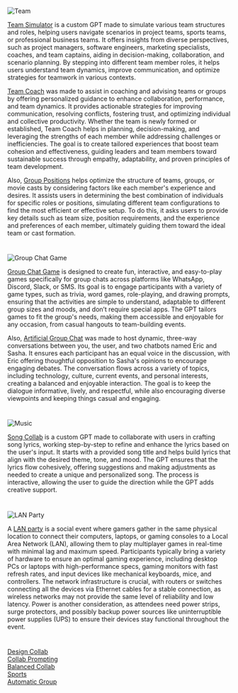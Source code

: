 ![Team](https://github.com/user-attachments/assets/99871155-92ae-4f70-ab86-9352572bca8e)

[Team Simulator](https://chatgpt.com/g/g-EJZqQ0uGE-team-simulator) is a custom GPT made to simulate various team structures and roles, helping users navigate scenarios in project teams, sports teams, or professional business teams. It offers insights from diverse perspectives, such as project managers, software engineers, marketing specialists, coaches, and team captains, aiding in decision-making, collaboration, and scenario planning. By stepping into different team member roles, it helps users understand team dynamics, improve communication, and optimize strategies for teamwork in various contexts.

[Team Coach](https://chatgpt.com/g/g-686370bb4a288191ba65804656113b09-team-coach) was made to assist in coaching and advising teams or groups by offering personalized guidance to enhance collaboration, performance, and team dynamics. It provides actionable strategies for improving communication, resolving conflicts, fostering trust, and optimizing individual and collective productivity. Whether the team is newly formed or established, Team Coach helps in planning, decision-making, and leveraging the strengths of each member while addressing challenges or inefficiencies. The goal is to create tailored experiences that boost team cohesion and effectiveness, guiding leaders and team members toward sustainable success through empathy, adaptability, and proven principles of team development.

Also, [Group Positions](https://chatgpt.com/g/g-BuHUYVEIK-group-positions) helps optimize the structure of teams, groups, or movie casts by considering factors like each member's experience and desires. It assists users in determining the best combination of individuals for specific roles or positions, simulating different team configurations to find the most efficient or effective setup. To do this, it asks users to provide key details such as team size, position requirements, and the experience and preferences of each member, ultimately guiding them toward the ideal team or cast formation.

#

![Group Chat Game](https://github.com/user-attachments/assets/a8edbdab-b05c-4849-aa8b-6f652794af30)

[Group Chat Game](https://chatgpt.com/g/g-680e0bb4f678819197b53e696e3f3c86-group-chat-game) is designed to create fun, interactive, and easy-to-play games specifically for group chats across platforms like WhatsApp, Discord, Slack, or SMS. Its goal is to engage participants with a variety of game types, such as trivia, word games, role-playing, and drawing prompts, ensuring that the activities are simple to understand, adaptable to different group sizes and moods, and don’t require special apps. The GPT tailors games to fit the group's needs, making them accessible and enjoyable for any occasion, from casual hangouts to team-building events.

Also, [Artificial Group Chat](https://chat.openai.com/g/g-r7eMW75w4-artificial-group-chat) was made to host dynamic, three-way conversations between you, the user, and two chatbots named Eric and Sasha. It ensures each participant has an equal voice in the discussion, with Eric offering thoughtful opposition to Sasha's opinions to encourage engaging debates. The conversation flows across a variety of topics, including technology, culture, current events, and personal interests, creating a balanced and enjoyable interaction. The goal is to keep the dialogue informative, lively, and respectful, while also encouraging diverse viewpoints and keeping things casual and engaging.

#

![Music](https://github.com/user-attachments/assets/a8ae0713-a3f8-4097-8d2a-a8ee6fd3e8d3)

[Song Collab](https://chat.openai.com/g/g-TO8wECTW5-collaboration) is a custom GPT made to collaborate with users in crafting song lyrics, working step-by-step to refine and enhance the lyrics based on the user's input. It starts with a provided song title and helps build lyrics that align with the desired theme, tone, and mood. The GPT ensures that the lyrics flow cohesively, offering suggestions and making adjustments as needed to create a unique and personalized song. The process is interactive, allowing the user to guide the direction while the GPT adds creative support.

#

![LAN Party](https://github.com/user-attachments/assets/d8b20685-efca-44f9-abf4-9c8704b6c193)

A [LAN party](https://chatgpt.com/g/g-6871857521848191b050b1af44fdb82d-lan-party) is a social event where gamers gather in the same physical location to connect their computers, laptops, or gaming consoles to a Local Area Network (LAN), allowing them to play multiplayer games in real-time with minimal lag and maximum speed. Participants typically bring a variety of hardware to ensure an optimal gaming experience, including desktop PCs or laptops with high-performance specs, gaming monitors with fast refresh rates, and input devices like mechanical keyboards, mice, and controllers. The network infrastructure is crucial, with routers or switches connecting all the devices via Ethernet cables for a stable connection, as wireless networks may not provide the same level of reliability and low latency. Power is another consideration, as attendees need power strips, surge protectors, and possibly backup power sources like uninterruptible power supplies (UPS) to ensure their devices stay functional throughout the event.

#

[Design Collab](https://chat.openai.com/g/g-lwdIgFWps-design-collab)
<br>
[Collab Prompting](https://chatgpt.com/g/g-6817d818f4108191861cad384167f1dc-collab-prompting)
<br>
[Balanced Collab](https://chatgpt.com/g/g-6827440284c08191802526f4094e2fb2-balanced-collab)
<br>
[Sports](https://github.com/sourceduty/Sports)
<br>
[Automatic Group](https://chatgpt.com/g/g-687131817ec081919b4e7ea9f7e4aaf2-automatic-group)
